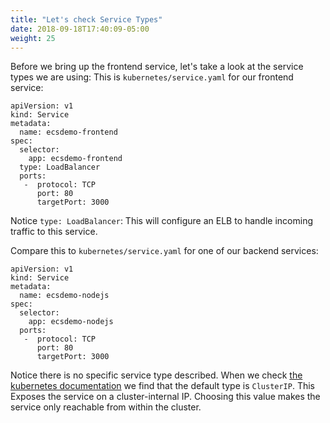 ```yaml
---
title: "Let's check Service Types"
date: 2018-09-18T17:40:09-05:00
weight: 25
---
```


Before we bring up the frontend service, let's take a look at the service types
we are using:
This is `kubernetes/service.yaml` for our frontend service:
```
apiVersion: v1
kind: Service
metadata:
  name: ecsdemo-frontend
spec:
  selector:
    app: ecsdemo-frontend
  type: LoadBalancer
  ports:
   -  protocol: TCP
      port: 80
      targetPort: 3000
```
Notice `type: LoadBalancer`: This will configure an ELB to handle incoming traffic
to this service.

Compare this to `kubernetes/service.yaml` for one of our backend services:
```
apiVersion: v1
kind: Service
metadata:
  name: ecsdemo-nodejs
spec:
  selector:
    app: ecsdemo-nodejs
  ports:
   -  protocol: TCP
      port: 80
      targetPort: 3000
```
Notice there is no specific service type described. When we check [the kubernetes documentation](https://kubernetes.io/docs/concepts/services-networking/service/#publishing-services-service-types)
we find that the default type is `ClusterIP`. This Exposes the service on a cluster-internal IP.
Choosing this value makes the service only reachable from within the cluster.
